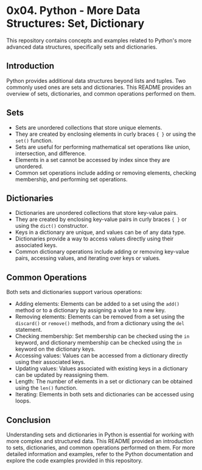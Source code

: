 # 0x04. Python - More Data Structures: Set, Dictionary

This repository contains concepts and examples related to Python's more advanced data structures, specifically sets and dictionaries.

## Introduction

Python provides additional data structures beyond lists and tuples. Two commonly used ones are sets and dictionaries. This README provides an overview of sets, dictionaries, and common operations performed on them.

## Sets

- Sets are unordered collections that store unique elements.
- They are created by enclosing elements in curly braces `{ }` or using the `set()` function.
- Sets are useful for performing mathematical set operations like union, intersection, and difference.
- Elements in a set cannot be accessed by index since they are unordered.
- Common set operations include adding or removing elements, checking membership, and performing set operations.

## Dictionaries

- Dictionaries are unordered collections that store key-value pairs.
- They are created by enclosing key-value pairs in curly braces `{ }` or using the `dict()` constructor.
- Keys in a dictionary are unique, and values can be of any data type.
- Dictionaries provide a way to access values directly using their associated keys.
- Common dictionary operations include adding or removing key-value pairs, accessing values, and iterating over keys or values.

## Common Operations

Both sets and dictionaries support various operations:

- Adding elements: Elements can be added to a set using the `add()` method or to a dictionary by assigning a value to a new key.
- Removing elements: Elements can be removed from a set using the `discard()` or `remove()` methods, and from a dictionary using the `del` statement.
- Checking membership: Set membership can be checked using the `in` keyword, and dictionary membership can be checked using the `in` keyword on the dictionary keys.
- Accessing values: Values can be accessed from a dictionary directly using their associated keys.
- Updating values: Values associated with existing keys in a dictionary can be updated by reassigning them.
- Length: The number of elements in a set or dictionary can be obtained using the `len()` function.
- Iterating: Elements in both sets and dictionaries can be accessed using loops.

## Conclusion

Understanding sets and dictionaries in Python is essential for working with more complex and structured data. This README provided an introduction to sets, dictionaries, and common operations performed on them. For more detailed information and examples, refer to the Python documentation and explore the code examples provided in this repository.
